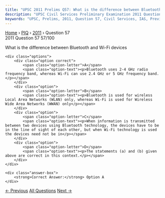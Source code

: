 ```yaml
---
title: "UPSC 2011 Prelims Q57: What is the difference between Bluetooth and Wi-Fi devices"
description: "UPSC Civil Services Preliminary Examination 2011 Question 57 with options and answer"
keywords: "UPSC, Prelims, 2011, Question 57, Civil Services, IAS, Previous Year Questions"
---
```


<nav class="breadcrumb">
    <a href="../../">Home</a>
    <span>›</span>
    <a href="../">PIQ</a>
    <span>›</span>
    <a href="./">2011</a>
    <span>›</span>
    <span>Question 57</span>
</nav>

<div class="question-header">
    <div class="question-meta">
        <span class="year-badge">2011</span>
        <span class="question-number">Question 57</span>
        <span class="progress">57/100</span>
    </div>
    <div class="progress-bar">
        <div class="progress-fill" style="width: 57.0%"></div>
    </div>
</div>

<div class="question-content">
    <div class="question-text">
        <p>What is the difference between Bluetooth and Wi-Fi devices</p>
    </div>
    
    <div class="options">
        <div class="option correct">
            <span class="option-letter">A</span>
            <span class="option-text"><p>Bluetooth uses 2-4 GHz radio frequency band, whereas Wi-Fi can use 2.4 GHz or 5 GHz frequency band.</p></span>
        </div>
        <div class="option">
            <span class="option-letter">B</span>
            <span class="option-text"><p>Bluetooth is used for wireless Local Area Networks (WLAN) only, whereas Wi-Fi is used for Wireless Wide Area Networks (WWAN) only</p></span>
        </div>
        <div class="option">
            <span class="option-letter">C</span>
            <span class="option-text"><p>When information is transmitted between two devices using Bluetooth technology, the devices have to be in the line of sight of each other, but when Wi-Fi technology is used the devices need not be in</p></span>
        </div>
        <div class="option">
            <span class="option-letter">D</span>
            <span class="option-text"><p>The statements (a) and (b) given above are correct in this context.</p></span>
        </div>
    </div>

    <div class="answer-box">
        <strong>Correct Answer:</strong> Option A
    </div>
</div>

<div class="question-nav">
    <a href="../q056-india-maintained-its-early-cultural-contacts-and-t/" class="nav-btn prev">← Previous</a>
    <a href="../" class="nav-btn center">All Questions</a>
    <a href="../q058-with-reference-to-micro-irrigation-which-of-the-fo/" class="nav-btn next">Next →</a>
</div>
